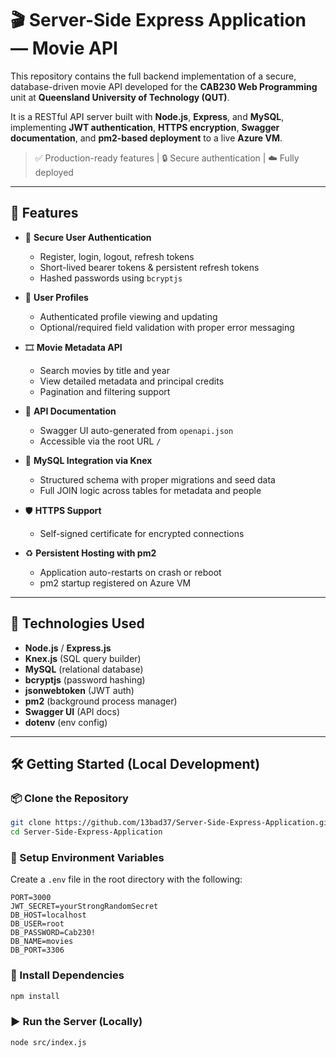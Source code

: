 # 🎬 Server-Side Express Application — Movie API

This repository contains the full backend implementation of a secure, database-driven movie API developed for the **CAB230 Web Programming** unit at **Queensland University of Technology (QUT)**.

It is a RESTful API server built with **Node.js**, **Express**, and **MySQL**, implementing **JWT authentication**, **HTTPS encryption**, **Swagger documentation**, and **pm2-based deployment** to a live **Azure VM**.

> ✅ Production-ready features | 🔒 Secure authentication | ☁️ Fully deployed

---

## 🚀 Features

- 🔐 **Secure User Authentication**  
  - Register, login, logout, refresh tokens  
  - Short-lived bearer tokens & persistent refresh tokens  
  - Hashed passwords using `bcryptjs`

- 👤 **User Profiles**  
  - Authenticated profile viewing and updating  
  - Optional/required field validation with proper error messaging  

- 🎞️ **Movie Metadata API**  
  - Search movies by title and year  
  - View detailed metadata and principal credits  
  - Pagination and filtering support  

- 📃 **API Documentation**  
  - Swagger UI auto-generated from `openapi.json`  
  - Accessible via the root URL `/`

- 🐬 **MySQL Integration via Knex**  
  - Structured schema with proper migrations and seed data  
  - Full JOIN logic across tables for metadata and people

- 🛡️ **HTTPS Support**  
  - Self-signed certificate for encrypted connections  

- ♻️ **Persistent Hosting with pm2**  
  - Application auto-restarts on crash or reboot  
  - pm2 startup registered on Azure VM

---

## 🧰 Technologies Used

- **Node.js** / **Express.js**
- **Knex.js** (SQL query builder)
- **MySQL** (relational database)
- **bcryptjs** (password hashing)
- **jsonwebtoken** (JWT auth)
- **pm2** (background process manager)
- **Swagger UI** (API docs)
- **dotenv** (env config)

---

## 🛠️ Getting Started (Local Development)

### 📦 Clone the Repository

```bash
git clone https://github.com/13bad37/Server-Side-Express-Application.git
cd Server-Side-Express-Application
```

### 📁 Setup Environment Variables
Create a `.env` file in the root directory with the following:
```env
PORT=3000
JWT_SECRET=yourStrongRandomSecret
DB_HOST=localhost
DB_USER=root
DB_PASSWORD=Cab230!
DB_NAME=movies
DB_PORT=3306
```

### 🧪 Install Dependencies

```bash
npm install
```
### ▶️ Run the Server (Locally)

```bash
node src/index.js
```

